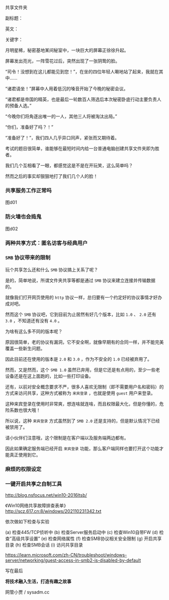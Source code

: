 共享文件夹

副标题：

英文：

关键字：





月明星稀，秘密基地某间秘室中，一块巨大的屏幕正徐徐升起。

屏幕发出亮光，一阵雪花过后，突然出现了一张阴鸷的脸。

“司令！没想到在这儿都能见到您！”，在坐的四位年轻人唰地站了起来，我就在其中......



“诸君请坐！”屏幕中人用着低沉的嗓音开始了今晚的秘密会议。

“诸君都是帝国的精英，也是最后一轮数百人筛选后本次秘密卧底行动主要负责人的预备人选。”

“今晚你们将角逐出唯一的一人，其他三人将被淘汰出局。”

“你们，准备好了吗？！”

“准备好了！”，我们四人几乎异口同声，紧张而又期待着。



考试的题目很简单，谁能够在最短时间内给一台普通电脑创建共享文件夹即为胜者。

我们几个互相看了一眼，都感觉这是不是在开玩笑，这么简单吗？

然而之后的事实却狠狠地打了我们几个人的脸！



### 共享服务工作正常吗

图d01



### 防火墙也会捣鬼

图d02





### 两种共享方式：匿名访客与经典用户



### 



### `SMB` 协议带来的限制

玩个共享怎么还和什么 `SMB` 协议搞上关系了呢？

是的，简单地说，所谓文件夹共享等都是通过 `SMB` 协议来建立连接并传输数据的。

就像我们打开网页使用的 `http` 协议一样，总归要有一个约定好的协议事情才好办成对吧。



然而这个 `SMB` 协议吧，它到目前为止居然有好几个版本，比如 `1.0` 、 `2.0` 还有 `3.0` ，不知道还有没有 `4.0` 。

为啥有这么多不同的版本呢？

原因很简单，老的协议有漏洞，它不安全啊，就像早期有的合同一样，并不能完美覆盖一些新生问题。

因此目前还在使用的版本是 `2.0` 和 `3.0` ，作为不安全的 `1.0` 已经被弃用了。



然而，又是然而，这个 `SMB 1.0` 虽然已弃用，但是它还是有点用的，至少一些老设备还是在这上面跑的，比如一些打印设备。

还有，以前对安全概念要求不严，很多人喜欢无限制（即不需要用户名和密码）的方式来访问共享，这种方式被称为 `来宾登录` ，也就是使用 `guest` 用户来登录。

这种来宾登录在使用时非常爽，想连啥就连啥，而且权限最大化，但是你懂的，危险系数也很大哦！

所以说，这种 `来宾登录` 方式虽然到了 `SMB 2.0` 还是支持的，但是默认情况下已经被禁用了。

请小伙伴们注意哦，这个限制是在客户端以及服务端两边都有。

因此如果确定服务端已经开启 `来宾登录` 功能，那么客户端同样也要打开这个功能才能真正使用到它。









### 麻烦的权限设定





### 一键开启共享之自制工具







http://blog.nsfocus.net/win10-2016ltsb/

《Win10网络共享故障排查表单》
http://scz.617.cn:8/windows/202110231342.txt

依次做如下检查与实验

(a) 检查445/TCP侦听中
(b) 检查Server服务启动中
(c) 检查Win10自带FW
(d) 检查”高级共享设置”
(e) 检查网络属性
(f) 检查SMB协议相关安全限制
(g) 开启共享目录
(h) 检查SMB会话
(i) 访问共享目录





https://learn.microsoft.com/zh-CN/troubleshoot/windows-server/networking/guest-access-in-smb2-is-disabled-by-default







写在最后







**将技术融入生活，打造有趣之故事**

网管小贾 / sysadm.cc